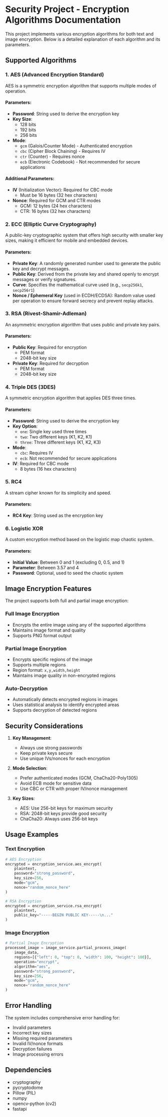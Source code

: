 # Security Project - Encryption Algorithms Documentation

This project implements various encryption algorithms for both text and image encryption. Below is a detailed explanation of each algorithm and its parameters.

## Supported Algorithms

### 1. AES (Advanced Encryption Standard)
AES is a symmetric encryption algorithm that supports multiple modes of operation.

#### Parameters:
- **Password**: String used to derive the encryption key
- **Key Size**: 
  - 128 bits
  - 192 bits
  - 256 bits
- **Mode**: 
  - `gcm` (Galois/Counter Mode) - Authenticated encryption
  - `cbc` (Cipher Block Chaining) - Requires IV
  - `ctr` (Counter) - Requires nonce
  - `ecb` (Electronic Codebook) - Not recommended for secure applications

#### Additional Parameters:
- **IV** (Initialization Vector): Required for CBC mode
  - Must be 16 bytes (32 hex characters)
- **Nonce**: Required for GCM and CTR modes
  - GCM: 12 bytes (24 hex characters)
  - CTR: 16 bytes (32 hex characters)

### 2. ECC (Elliptic Curve Cryptography)  
A public-key cryptographic system that offers high security with smaller key sizes, making it efficient for mobile and embedded devices.

#### Parameters:
- **Private Key**: A randomly generated number used to generate the public key and decrypt messages.
- **Public Key**: Derived from the private key and shared openly to encrypt messages or verify signatures.
- **Curve**: Specifies the mathematical curve used (e.g., `secp256k1`, `secp256r1`)
- **Nonce / Ephemeral Key** (used in ECDH/ECDSA): Random value used per operation to ensure forward secrecy and prevent replay attacks.


### 3. RSA (Rivest-Shamir-Adleman)
An asymmetric encryption algorithm that uses public and private key pairs.

#### Parameters:
- **Public Key**: Required for encryption
  - PEM format
  - 2048-bit key size
- **Private Key**: Required for decryption
  - PEM format
  - 2048-bit key size

### 4. Triple DES (3DES)
A symmetric encryption algorithm that applies DES three times.

#### Parameters:
- **Password**: String used to derive the encryption key
- **Key Option**:
  - `one`: Single key used three times
  - `two`: Two different keys (K1, K2, K1)
  - `three`: Three different keys (K1, K2, K3)
- **Mode**:
  - `cbc`: Requires IV
  - `ecb`: Not recommended for secure applications
- **IV**: Required for CBC mode
  - 8 bytes (16 hex characters)

### 5. RC4
A stream cipher known for its simplicity and speed.

#### Parameters:
- **RC4 Key**: String used as the encryption key

### 6. Logistic XOR
A custom encryption method based on the logistic map chaotic system.

#### Parameters:
- **Initial Value**: Between 0 and 1 (excluding 0, 0.5, and 1)
- **Parameter**: Between 3.57 and 4
- **Password**: Optional, used to seed the chaotic system

## Image Encryption Features

The project supports both full and partial image encryption:

### Full Image Encryption
- Encrypts the entire image using any of the supported algorithms
- Maintains image format and quality
- Supports PNG format output

### Partial Image Encryption
- Encrypts specific regions of the image
- Supports multiple regions
- Region format: `x,y,width,height`
- Maintains image quality in non-encrypted regions

### Auto-Decryption
- Automatically detects encrypted regions in images
- Uses statistical analysis to identify encrypted areas
- Supports decryption of detected regions

## Security Considerations

1. **Key Management**:
   - Always use strong passwords
   - Keep private keys secure
   - Use unique IVs/nonces for each encryption

2. **Mode Selection**:
   - Prefer authenticated modes (GCM, ChaCha20-Poly1305)
   - Avoid ECB mode for sensitive data
   - Use CBC or CTR with proper IV/nonce management

3. **Key Sizes**:
   - AES: Use 256-bit keys for maximum security
   - RSA: 2048-bit keys provide good security
   - ChaCha20: Always uses 256-bit keys

## Usage Examples

### Text Encryption
```python
# AES Encryption
encrypted = encryption_service.aes_encrypt(
    plaintext,
    password="strong_password",
    key_size=256,
    mode="gcm",
    nonce="random_nonce_here"
)

# RSA Encryption
encrypted = encryption_service.rsa_encrypt(
    plaintext,
    public_key="-----BEGIN PUBLIC KEY-----\n..."
)
```

### Image Encryption
```python
# Partial Image Encryption
processed_image = image_service.partial_process_image(
    image_data,
    regions=[{"left": 0, "top": 0, "width": 100, "height": 100}],
    operation="encrypt",
    algorithm="aes",
    password="strong_password",
    key_size=256,
    mode="gcm",
    nonce="random_nonce_here"
)
```

## Error Handling

The system includes comprehensive error handling for:
- Invalid parameters
- Incorrect key sizes
- Missing required parameters
- Invalid IV/nonce formats
- Decryption failures
- Image processing errors

## Dependencies

- cryptography
- pycryptodome
- Pillow (PIL)
- numpy
- opencv-python (cv2)
- fastapi 
